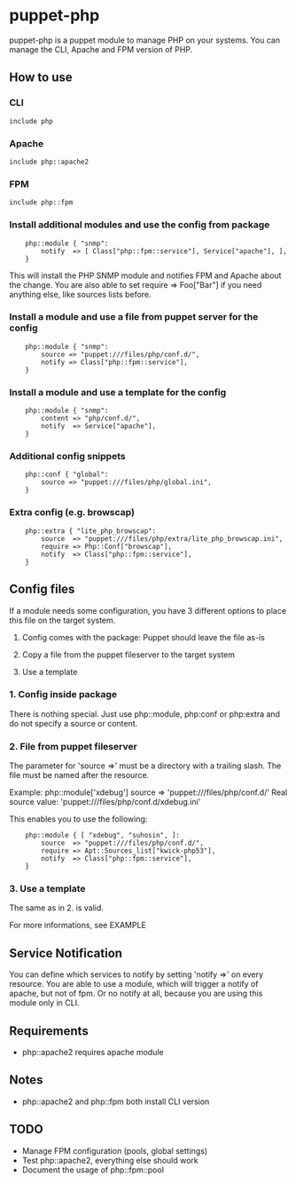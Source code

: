 # puppet-php

puppet-php is a puppet module to manage PHP on your systems.
You can manage the CLI, Apache and FPM version of PHP.

## How to use

### CLI
	include php

### Apache
	include php::apache2

### FPM
	include php::fpm

### Install additional modules and use the config from package
```
	php::module { "snmp": 
		notify  => [ Class["php::fpm::service"], Service["apache"], ],
	}
```

This will install the PHP SNMP module and notifies FPM and Apache about the change.
You are also able to set
	require => Foo["Bar"]
if you need anything else, like sources lists before.

### Install a module and use a file from puppet server for the config
```
    php::module { "snmp":
        source => "puppet:///files/php/conf.d/",
        notify => Class["php::fpm::service"],
    }
```

### Install a module and use a template for the config
```
    php::module { "snmp":
        content => "php/conf.d/",
        notify  => Service["apache"],
    }
```

### Additional config snippets
```
    php::conf { "global":
        source => "puppet:///files/php/global.ini",
    }
```

### Extra config (e.g. browscap)
```
    php::extra { "lite_php_browscap":
        source  => "puppet:///files/php/extra/lite_php_browscap.ini",
        require => Php::Conf["browscap"],
        notify  => Class["php::fpm::service"],
    }
```

## Config files
If a module needs some configuration, you have 3 different options to place this file on the target system.

1. Config comes with the package: Puppet should leave the file as-is

2. Copy a file from the puppet fileserver to the target system

3. Use a template

### 1. Config inside package
There is nothing special. Just use php::module, php:conf or php:extra and do not specify a source or content.

### 2. File from puppet fileserver
The parameter for 'source =>' must be a directory with a trailing slash. The file must be named after the resource.

Example:
php::module['xdebug']
source => 'puppet:///files/php/conf.d/'
Real source value: 'puppet:///files/php/conf.d/xdebug.ini'

This enables you to use the following:

```
	php::module { [ "xdebug", "suhosin", ]:
		source  => "puppet:///files/php/conf.d/",
		require => Apt::Sources_list["kwick-php53"],
		notify  => Class["php::fpm::service"],
	}
```

### 3. Use a template
The same as in 2. is valid.

For more informations, see EXAMPLE


## Service Notification
You can define which services to notify by setting 'notify =>' on every resource.
You are able to use a module, which will trigger a notify of apache, but not of fpm.
Or no notify at all, because you are using this module only in CLI.

## Requirements
* php::apache2 requires apache module

## Notes
* php::apache2 and php::fpm both install CLI version


## TODO
* Manage FPM configuration (pools, global settings)
* Test php::apache2, everything else should work
* Document the usage of php::fpm::pool
